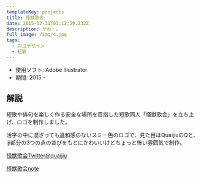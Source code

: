 ```yaml
---
templateKey: projects
title: 怪獣歌会
date: 2015-12-31T03:12:59.232Z
description: がおー。
full_image: /img/4.jpg
tags:
  - ロゴデザイン
  - 短歌
---
```

* 使用ソフト: Adobe Illustrator
* 期間: 2015 -

## 解説

短歌や俳句を楽しく作る安全な場所を目指した短歌同人「怪獣歌会」を立ち上げ、ロゴを制作しました。

活字の中に混ざっても違和感のないスミ一色のロゴで、見た目はQuaijiuのQと、iji部分の3つの点の並びをもとにかわいいけどちょっと怖い雰囲気で制作。

[怪獣歌会Twitter@quaijiu](https://twitter.com/quaijiu)


[怪獣歌会note](https://note.mu/quaijiu/)

